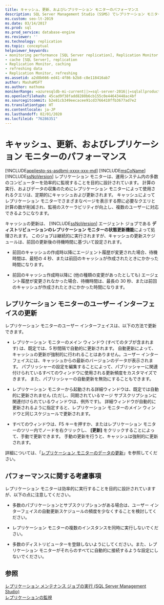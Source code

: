 ```yaml
---
title: キャッシュ、更新、およびレプリケーション モニターのパフォーマンス
description: SQL Server Management Studio (SSMS) でレプリケーション モニターのパフォーマンスをキャッシュ、更新、および最適化する方法について説明します。
ms.custom: seo-lt-2019
ms.date: 03/14/2017
ms.prod: sql
ms.prod_service: database-engine
ms.reviewer: ''
ms.technology: replication
ms.topic: conceptual
helpviewer_keywords:
- monitoring performance [SQL Server replication], Replication Monitor
- cache [SQL Server], replication
- Replication Monitor, caching
- refreshing data
- Replication Monitor, refreshing
ms.assetid: a2d8b666-ed41-4f86-b2b8-c8e118416ab7
author: MashaMSFT
ms.author: mathoma
monikerRange: =azuresqldb-mi-current||>=sql-server-2016||=sqlallproducts-allversions
ms.openlocfilehash: 45cad9f38fadd8280b6cb155c0e44643448ac4bf
ms.sourcegitcommit: b2e81cb349eecacee91cd3766410ffb3677ad7e2
ms.translationtype: HT
ms.contentlocale: ja-JP
ms.lasthandoff: 02/01/2020
ms.locfileid: "76286351"
---
```

# <a name="caching-refresh-and-replication-monitor-performance"></a>キャッシュ、更新、およびレプリケーション モニターのパフォーマンス
[!INCLUDE[appliesto-ss-asdbmi-xxxx-xxx-md](../../../includes/appliesto-ss-asdbmi-xxxx-xxx-md.md)]
  [!INCLUDE[msCoName](../../../includes/msconame-md.md)] [!INCLUDE[ssNoVersion](../../../includes/ssnoversion-md.md)] レプリケーション モニターは、運用システム内の多数のコンピューターを効率的に監視することを目的に設計されています。 計算の実行、およびデータの収集のためにレプリケーション モニターによって使用されるクエリは、定期的にキャッシュおよび更新されます。 キャッシュによってレプリケーション モニターでさまざまなページを表示する際に必要なクエリと計算の数が削減され、監視のスケーラビリティが向上し、複数のユーザーに対応できるようになります。  
  
 キャッシュの更新は、 [!INCLUDE[ssNoVersion](../../../includes/ssnoversion-md.md)] エージェント ジョブである **ディストリビューションのレプリケーション モニターの状態更新機能**によって処理されます。 このジョブは継続的に実行されますが、キャッシュの更新スケジュールは、前回の更新後の待機時間に基づいて設定されます。  
  
-   前回のキャッシュの作成時以降にエージェント履歴が変更された場合、待機時間は、最短の 4 秒、または前回のキャッシュが作成されたときにかかった時間になります。  
  
-   前回のキャッシュ作成時以降に (他の種類の変更があったとしても) エージェント履歴が変更されなかった場合、待機時間は、最長の 30 秒、または前回のキャッシュが作成されたときにかかった時間になります。  
  
## <a name="refreshing-the-replication-monitor-user-interface"></a>レプリケーション モニターのユーザー インターフェイスの更新  
 レプリケーション モニターのユーザー インターフェイスは、以下の方法で更新できます。  
  
-   レプリケーション モニターのメイン ウィンドウ (すべてのタブが含まれます) は、既定では、5 秒間隔で自動的に更新されます。 自動更新によって、キャッシュの更新が強制的に行われることはありません。ユーザー インターフェイスには、キャッシュからの最新のバージョンのデータが表示されます。 パブリッシャーの設定を編集することによって、パブリッシャーに関連付けられているすべてのウィンドウに使用される更新頻度をカスタマイズできます。 また、パブリッシャーの自動更新を無効にすることもできます。  
  
-   レプリケーション モニターから起動される詳細ウィンドウは、既定では自動的に更新されません (ただし、同期されているマージ サブスクリプションに関連付けられているウィンドウは、例外です)。 詳細ウィンドウが自動的に更新されるように指定すると、レプリケーション モニターのメイン ウィンドウと同じスケジュールで更新されます。  
  
-   すべてのウィンドウは、F5 キーを押すか、またはレプリケーション モニターのツリー内でノードを右クリックし、 **[更新]** をクリックすることによって、手動で更新できます。 手動の更新を行うと、キャッシュは強制的に更新されます。  
  
 詳細については、「[レプリケーション モニターのデータの更新](../../../relational-databases/replication/monitor/refresh-data-in-replication-monitor.md)」を参照してください。  
  
## <a name="performance-considerations"></a>パフォーマンスに関する考慮事項  
 レプリケーション モニターは効率的に実行することを目的に設計されていますが、以下の点に注意してください。  
  
-   多数のパブリケーションとサブスクリプションがある場合は、ユーザー インターフェイスの自動更新スケジュールの頻度を少なくすることを検討してください。  
  
-   レプリケーション モニターの複数のインスタンスを同時に実行しないでください。  
  
-   多数のディストリビューターを登録しないようにしてください。また、レプリケーション モニターがそれらのすべてに自動的に接続するような設定にしないでください。  
  
## <a name="see-also"></a>参照  
 [レプリケーション メンテナンス ジョブの実行 &#40;SQL Server Management Studio&#41;](../../../relational-databases/replication/administration/run-replication-maintenance-jobs-sql-server-management-studio.md)   
 [レプリケーションの監視](../../../relational-databases/replication/monitor/monitoring-replication.md)  
  
  
